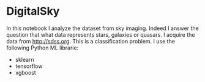 # DigitalSky
In this notebook I analyze the dataset from sky imaging. Indeed I answer the question that what data represents stars, galaxies or quasars. I acquire the data from http://sdss.org. This is a classification problem. I use the following Python ML librarie:
* sklearn
* tensorflow
* xgboost
